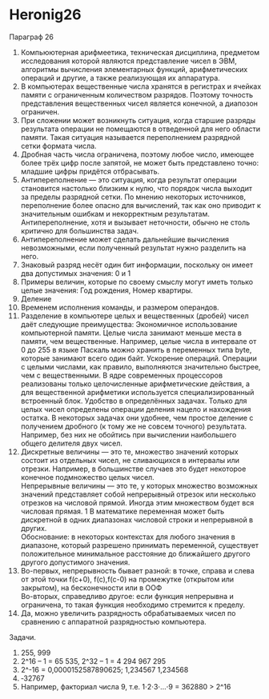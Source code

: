 # Heronig26
Параграф 26
1. Компьюютерная арифмеетика, техническая дисциплина, предметом исследования которой являются представление чисел в ЭВМ, алгоритмы вычисления элементарных функций, арифметических операций и другие, а также реализующая их аппаратура.
2. В компьютерах вещественные числа хранятся в регистрах и ячейках памяти с ограниченным количеством разрядов. Поэтому точность представления вещественных чисел является конечной, а диапозон ограничен.
3. При сложении может возникнуть ситуация, когда старшие разряды результата операции не помещаются в отведенной для него области памяти. Такая ситуация называется переполнением разрядной сетки формата числа.
4. Дробная часть числа ограничена, поэтому любое число, имеющее более трёх цифр после запятой, не может быть представлено точно: младшие цифры придётся отбрасывать.
5.  Антипереполнение — это ситуация, когда результат операции становится настолько близким к нулю, что порядок числа выходит за пределы разрядной сетки. По мнению некоторых источников, переполнение более опасно для вычислений, так как оно приводит к значительным ошибкам и некорректным результатам. Антипереполнение, хотя и вызывает неточности, обычно не столь критично для большинства задач. 
6. Антипереполнение может сделать дальнейшие вычисления невозможными, если полученный результат нужно разделить на него. 
7. Знаковый разряд несёт один бит информации, поскольку он имеет два допустимых значения: 0 и 1 
8. Примеры величин, которые по своему смыслу могут иметь только целые значения: Год рождения, Номер квартиры. 
9. Деление 
10. Временем исполнения команды, и размером операндов. 
11. Разделение в компьютере целых и вещественных (дробей) чисел даёт следующие преимущества: Экономичное использование компьютерной памяти. Целые числа занимают меньше места в памяти, чем вещественные. Например, целые числа в интервале от 0 до 255 в языке Паскаль можно хранить в переменных типа byte, которые занимают всего один байт.  Ускорение операций. Операции с целыми числами, как правило, выполняются значительно быстрее, чем с вещественными. В ядре современных процессоров реализованы только целочисленные арифметические действия, а для вещественной арифметики используется специализированный встроенный блок. Удобство в определённых задачах. Только для целых чисел определены операции деления нацело и нахождения остатка. В некоторых задачах они удобнее, чем простое деление с получением дробного (к тому же не совсем точного) результата. Например, без них не обойтись при вычислении наибольшего общего делителя двух чисел.  
12. Дискретные величины — это те, множество значений которых состоит из отдельных чисел, не сливающихся в интервалы или отрезки. Например, в большинстве случаев это будет некоторое конечное подмножество целых чисел.  
Непрерывные величины — это те, у которых множество возможных значений представляет собой непрерывный отрезок или несколько отрезков на числовой прямой. Иногда этим множеством будет вся числовая прямая. 1 
В математике переменная может быть дискретной в одних диапазонах числовой строки и непрерывной в других.  
Обоснование: в некоторых контекстах для любого значения в диапазоне, который разрешено принимать переменной, существует положительное минимальное расстояние до ближайшего другого другого допустимого значения.
13. Во-первых, непрерывность бывает разной: в точке, справа и слева от этой точки f(c+0), f(c),f(c-0) на промежутке (открытом или закрытом), на бесконечности или в ООФ  
Во-вторых,  справедливо другое: если функция непрерывна и ограничена, то такая функция необходимо стремится к пределу. 
14. Да, можно увеличить разрядность обрабатываемых чисел по сравнению с аппаратной разрядностью компьютера.

Задачи.
1. 255, 999  
2. 2^16 – 1 = 65 535, 2^32 – 1 = 4 294 967 295  
3. 2^-16 =   0,0000152587890625;  1,234567  1,234568  
4. ‐32767  
5. Например, факториал числа 9, т.е. 1⋅2⋅3⋅…⋅9 = 362880 > 2^16
